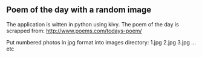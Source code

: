 ## Poem of the day with a random image ##

The application is witten in python using kivy. The poem of the day is scrapped from: http://www.poems.com/todays-poem/

Put numbered photos in jpg format into images directory:
	1.jpg
	2.jpg
	3.jpg 	... etc
